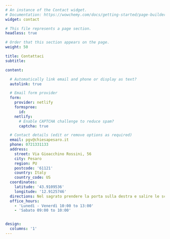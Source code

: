 ```yaml
---
# An instance of the Contact widget.
# Documentation: https://wowchemy.com/docs/getting-started/page-builder/
widget: contact

# This file represents a page section.
headless: true

# Order that this section appears on the page.
weight: 50

title: Contattaci
subtitle:

content:

  # Automatically link email and phone or display as text?
  autolink: true

  # Email form provider
  form:
    provider: netlify
    formspree:
      id:
    netlify:
      # Enable CAPTCHA challenge to reduce spam?
      captcha: true

  # Contact details (edit or remove options as required)
  email: pgv@chiesapesaro.it
  phone: 0721331133
  address:
    street: Via Gioacchino Rossini, 56
    city: Pesaro
    region: PU
    postcode: '61121'
    country: Italy
    country_code: US
  coordinates:
    latitude: '43.9109536'
    longitude: '12.9125746'
  directions: Nel sagrato prendere la porta sulla destra e salire le scale
  office_hours:
    - 'Lunedì - Venerdì 10:00 to 13:00'
    - 'Sabato 09:00 to 10:00'


design:
  columns: '1'
---
```

